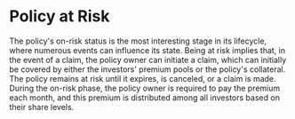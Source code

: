 # Policy at Risk

The policy's on-risk status is the most interesting stage in its lifecycle, where numerous events can influence its state. Being at risk implies that, in the event of a claim, the policy owner can initiate a claim, which can initially be covered by either the investors' premium pools or the policy's collateral. The policy remains at risk until it expires, is canceled, or a claim is made. During the on-risk phase, the policy owner is required to pay the premium each month, and this premium is distributed among all investors based on their share levels.
